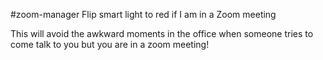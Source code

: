 #zoom-manager
Flip smart light to red if I am in a Zoom meeting

This will avoid the awkward moments in the office when someone tries to come talk to you but you are in a zoom meeting!

